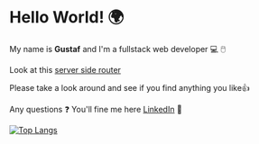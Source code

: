 # Hello World! 🌍

My name is **Gustaf** and I'm a fullstack web developer 💻 🖱️ 

Look at this [server side router](https://github.com/FramtidsGustaf/perstorp)

Please take a look around and see if you find anything you like👍

Any questions ❓ You'll fine me here [LinkedIn](https://www.linkedin.com/in/gustaf-johnsson-814664134/) 📣

[![Top Langs](https://github-readme-stats.vercel.app/api/top-langs/?username=FramtidsGustaf)](https://github.com/anuraghazra/github-readme-stats)
